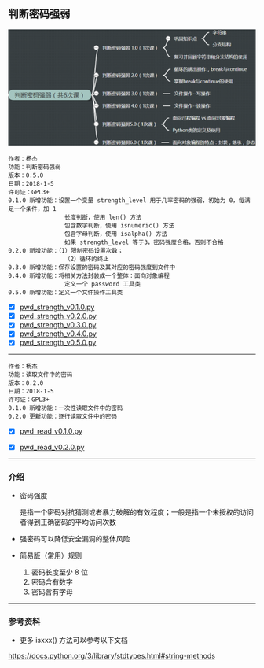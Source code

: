 ## 判断密码强弱

![](Snipaste_2018-01-05_22-24-18.png)

    作者：杨杰
    功能：判断密码强弱
    版本：0.5.0
    日期：2018-1-5
    许可证：GPL3+
    0.1.0 新增功能：设置一个变量 strength_level 用于几率密码的强弱，初始为 0，每满足一个条件，加 1
                    长度判断，使用 len() 方法
                    包含数字判断，使用 isnumeric() 方法
                    包含字母判断，使用 isalpha() 方法
                    如果 strength_level 等于3，密码强度合格，否则不合格
    0.2.0 新增功能：（1）限制密码设置次数；
                    （2）循环的终止
    0.3.0 新增功能：保存设置的密码及其对应的密码强度到文件中
    0.4.0 新增功能：将相关方法封装成一个整体：面向对象编程
                    定义一个 password 工具类
    0.5.0 新增功能：定义一个文件操作工具类

- [x] [pwd_strength_v0.1.0.py](pwd_strength_v0.1.0.py)
- [x] [pwd_strength_v0.2.0.py](pwd_strength_v0.2.0.py)
- [x] [pwd_strength_v0.3.0.py](pwd_strength_v0.3.0.py)
- [x] [pwd_strength_v0.4.0.py](pwd_strength_v0.4.0.py)
- [x] [pwd_strength_v0.5.0.py](pwd_strength_v0.5.0.py)

---

    作者：杨杰
    功能：读取文件中的密码
    版本：0.2.0
    日期：2018-1-5
    许可证：GPL3+
    0.1.0 新增功能：一次性读取文件中的密码
    0.2.0 更新功能：逐行读取文件中的密码

- [x] [pwd_read_v0.1.0.py](pwd_read_v0.1.0.py)
- [x] [pwd_read_v0.2.0.py](pwd_read_v0.2.0.py)


---

### 介绍

- 密码强度

  是指一个密码对抗猜测或者暴力破解的有效程度；一般是指一个未授权的访问者得到正确密码的平均访问次数

- 强密码可以降低安全漏洞的整体风险
- 简易版（常用）规则
  1. 密码长度至少 8 位
  2. 密码含有数字
  3. 密码含有字母

---

### 参考资料

- 更多 isxxx() 方法可以参考以下文档

<https://docs.python.org/3/library/stdtypes.html#string-methods>
